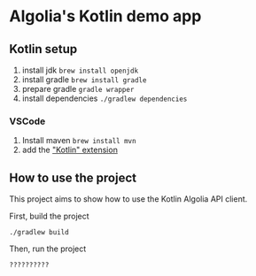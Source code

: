 # Algolia's Kotlin demo app

## Kotlin setup

1. install jdk `brew install openjdk`
2. install gradle `brew install gradle`
3. prepare gradle `gradle wrapper`
4. install dependencies `./gradlew dependencies`

### VSCode

1. Install maven `brew install mvn`
2. add the ["Kotlin" extension](https://marketplace.visualstudio.com/items?itemName=fwcd.kotlin)

## How to use the project

This project aims to show how to use the Kotlin Algolia API client.

First, build the project

```shell
./gradlew build
```

Then, run the project

```shell
??????????
```

